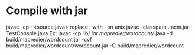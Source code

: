 # Compile with jar
  javac -cp <jar you want to include>;<jar you want to include> <source.java>
  replace ; with : on unix
  javac -classpath .;acm.jar TestConsole.java
  Ex:
    javac -cp lib/*.jar mapredier/wordcount/*.java -d build/mapredier/wordcount
    jar -cvf build/mapredier/wordcount/wordcount.jar -C build/mapredier/wordcount .
